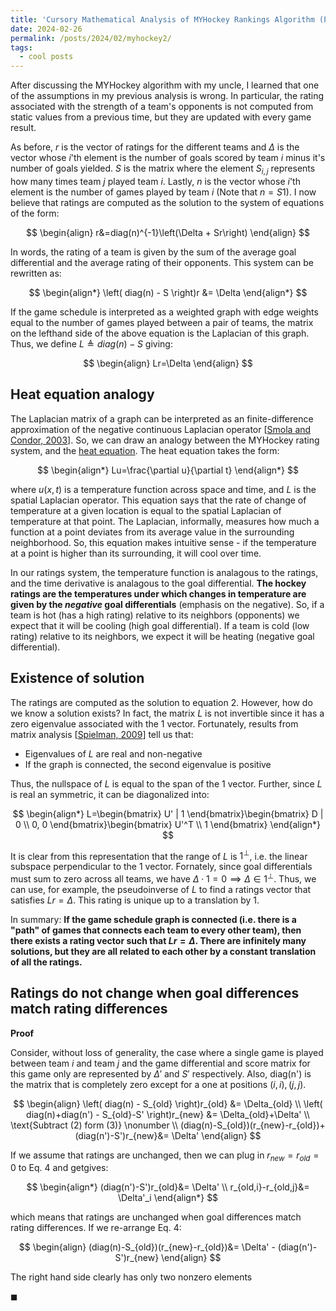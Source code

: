 ```yaml
---
title: 'Cursory Mathematical Analysis of MYHockey Rankings Algorithm (Part 2)'
date: 2024-02-26
permalink: /posts/2024/02/myhockey2/
tags:
  - cool posts
---
```


After discussing the MYHockey algorithm with my uncle, I learned that one of the assumptions in my previous analysis is wrong. In particular, the rating associated with the strength of a team's opponents is not computed from static values from a previous time, but they are updated with every game result.

As before, $r$ is the vector of ratings for the different teams and $\Delta$ is the vector whose $i$'th element is the number of goals scored by team $i$ minus it's number of goals yielded. $S$ is the matrix where the element $S_{i,j}$ represents how many times team $j$ played team $i$. Lastly, $n$ is the vector whose $i$'th element is the number of games played by team $i$ (Note that $n=S1$). I now believe that ratings are computed as the solution to the system of equations of the form:

$$
\begin{align}
r&=diag(n)^{-1}\left(\Delta + Sr\right)
\end{align}
$$

In words, the rating of a team is given by the sum of the average goal differential and the average rating of their opponents. This system can be rewritten as:

$$
\begin{align*}
\left( diag(n) - S \right)r &= \Delta
\end{align*}
$$

If the game schedule is interpreted as a weighted graph with edge weights equal to the number of games played between a pair of teams, the matrix on the lefthand side of the above equation is the Laplacian of this graph. Thus, we define $L\triangleq diag(n)-S$ giving:

$$
\begin{align}
Lr=\Delta
\end{align}
$$

Heat equation analogy
----

The Laplacian matrix of a graph can be interpreted as an finite-difference approximation of the negative continuous Laplacian operator [[Smola and Condor, 2003](https://people.cs.uchicago.edu/~risi/papers/SmolaKondor.pdf)]. So, we can draw an analogy between the MYHockey rating system, and the [heat equation](https://en.wikipedia.org/wiki/Heat_equation). The heat equation takes the form:

$$
\begin{align*}
Lu=\frac{\partial u}{\partial t}
\end{align*}
$$

where $u(x,t)$ is a temperature function across space and time, and $L$ is the spatial Laplacian operator. This equation says that the rate of change of temperature at a given location is equal to the spatial Laplacian of temperature at that point. The Laplacian, informally, measures how much a function at a point deviates from its average value in the surrounding neighborhood. So, this equation makes intuitive sense - if the temperature at a point is higher than its surrounding, it will cool over time.

In our ratings system, the temperature function is analagous to the ratings, and the time derivative is analagous to the goal differential. <b>The hockey ratings are the temperatures under which changes in temperature are given by the <i>negative</i> goal differentials</b> (emphasis on the negative). So, if a team is hot (has a high rating) relative to its neighbors (opponents) we expect that it will be cooling (high goal differential). If a team is cold (low rating) relative to its neighbors, we expect it will be heating (negative goal differential).

Existence of solution
--------

The ratings are computed as the solution to equation 2. However, how do we know a solution exists? In fact, the matrix $L$ is not invertible since it has a zero eigenvalue associated with the $1$ vector. Fortunately, results from matrix analysis [[Spielman, 2009](https://cs.yale.edu/homes/spielman/561/2009/lect02-09.pdf)] tell us that:
- Eigenvalues of $L$ are real and non-negative
- If the graph is connected, the second eigenvalue is positive

Thus, the nullspace of $L$ is equal to the span of the $1$ vector. Further, since $L$ is real an symmetric, it can be diagonalized into:

$$
\begin{align*}
L=\begin{bmatrix}
U' | 1
\end{bmatrix}\begin{bmatrix}
D | 0 \\
0, 0
\end{bmatrix}\begin{bmatrix}
U'^T \\
1
\end{bmatrix}
\end{align*}
$$

It is clear from this representation that the range of $L$ is $1^\perp$, i.e. the linear subspace perpendicular to the $1$ vector. Fornately, since goal differentials must sum to zero across all teams, we have $\Delta \cdot 1=0 \implies \Delta \in 1^\perp$. Thus, we can use, for example, the pseudoinverse of $L$ to find a ratings vector that satisfies $Lr=\Delta$. This rating is unique up to a translation by $1$.

In summary: <b>If the game schedule graph is connected (i.e. there is a "path" of games that connects each team to every other team), then there exists a rating vector such that $Lr=\Delta$. There are infinitely many solutions, but they are all related to each other by a constant translation of all the ratings. </b>

Ratings do not change when goal differences match rating differences
------------
<b>Proof</b>

Consider, without loss of generality, the case where a single game is played between team $i$ and team $j$ and the game differential and score matrix for this game only are represented by $\Delta'$ and $S'$ respectively. Also, diag(n') is the matrix that is completely zero except for a one at positions $(i,i),(j,j)$.

$$
\begin{align}
\left( diag(n) - S_{old} \right)r_{old} &= \Delta_{old} \\
\left( diag(n)+diag(n') - S_{old}-S' \right)r_{new} &= \Delta_{old}+\Delta' \\
\text{Subtract (2) form (3)} \nonumber \\
(diag(n)-S_{old})(r_{new}-r_{old})+(diag(n')-S')r_{new}&= \Delta' 
\end{align}
$$

If we assume that ratings are unchanged, then we can plug in $r_{new}=r_{old}=0$ to Eq. 4 and getgives:

$$
\begin{align*}
(diag(n')-S')r_{old}&= \Delta' \\
r_{old,i}-r_{old,j}&= \Delta'_i 
\end{align*}
$$

which means that ratings are unchanged when goal differences match rating differences. If we re-arrange Eq. 4:

$$
\begin{align}
(diag(n)-S_{old})(r_{new}-r_{old})&= \Delta' - (diag(n')-S')r_{new}
\end{align}
$$

The right hand side clearly has only two nonzero elements

$\blacksquare$